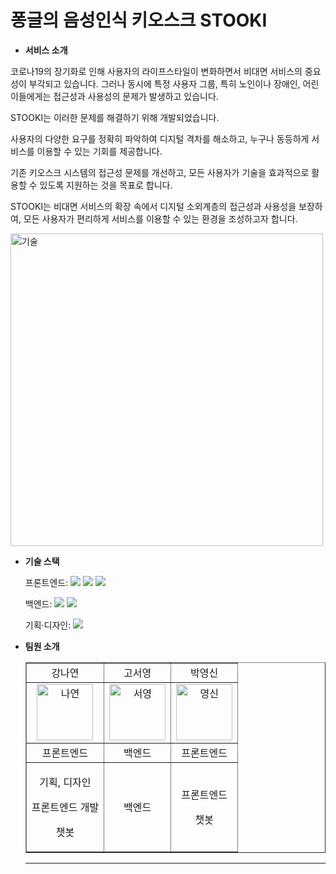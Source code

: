 # 퐁글의 음성인식 키오스크 STOOKI


- **서비스 소개**

코로나19의 장기화로 인해 사용자의 라이프스타일이 변화하면서 비대면 서비스의 중요성이 부각되고 있습니다. 
그러나 동시에 특정 사용자 그룹, 특히 노인이나 장애인, 어린이들에게는 
접근성과 사용성의 문제가 발생하고 있습니다. 

STOOKI는 이러한 문제를 해결하기 위해 개발되었습니다. 

사용자의 다양한 요구를 정확히 파악하여 디지털 격차를 해소하고, 
누구나 동등하게 서비스를 이용할 수 있는 기회를 제공합니다.

기존 키오스크 시스템의 접근성 문제를 개선하고, 
모든 사용자가 기술을 효과적으로 활용할 수 있도록 지원하는 것을 목표로 합니다. 

STOOKI는 비대면 서비스의 확장 속에서 디지털 소외계층의 접근성과 사용성을 보장하여, 
모든 사용자가 편리하게 서비스를 이용할 수 있는 환경을 조성하고자 합니다.

<img src="https://github.com/user-attachments/assets/1f1bdf2f-f6b6-43b7-a96a-0cbd4f41673d" alt="기술" border="0" width="500px">

- **기술 스택**

  <span>프론트엔드: </span> <img src="https://img.shields.io/badge/html-E34F26?style=for-the-badge&logo=html5&logoColor=white"> <img src="https://img.shields.io/badge/css-1572B6?style=for-the-badge&logo=css3&logoColor=white"> <img src="https://img.shields.io/badge/javascript-F7DF1E?style=for-the-badge&logo=javascript&logoColor=black">

  <span>백엔드: </span><img src="https://img.shields.io/badge/python-3776AB?style=for-the-badge&logo=python&logoColor=white"> <img src="https://img.shields.io/badge/flask-000000?style=for-the-badge&logo=flask&logoColor=white">
  
  <span>기획·디자인: </span> <img src="https://img.shields.io/badge/figma-F24E1E?style=for-the-badge&logo=figma&logoColor=white">

- **팀원 소개**
  <table border="" cellspacing="0" cellpadding="0" width="100%">
  <tr width="100%">
  <td align="center">강나연</a></td>
  <td align="center">고서영</a></td>
  <td  align="center">박영신</a></td>
  </tr>
  <tr width="100%">
  <td  align="center"><a href="https://imgbb.com/"><img src="https://github.com/user-attachments/assets/cbb27669-783d-44a5-91b0-71da6f06a130" alt="나연" border="0" width="90px"></a></td>
  <td  align="center"><a href="https://imgbb.com/"><img src="https://github.com/user-attachments/assets/dbe9d1cb-bec4-4798-887b-dca3d5f0be91" alt="서영" border="0" width="90px"></a></td>
  <td  align="center"><a href="https://imgbb.com/"><img src="https://github.com/user-attachments/assets/de4e4df6-9363-428c-aa2a-17071ca3ab96" alt="영신" border="0" width="90px"></a></td>
    
  </tr>
  <tr width="100%">
  <td  align="center">프론트엔드</td>
  <td  align="center">백엔드</td>
  <td  align="center">프론트엔드</td>
     </tr>
      <tr width="100%">
          <td  align="center"><p>기획, 디자인</p><p>프론트엔드 개발</p><p>챗봇</p></td>
          <td  align="center"><p>백엔드</p></td>
          <td  align="center"><p>프론트엔드</p><p>챗봇</p></td>
     </tr>
  </table>
  <hr/>
